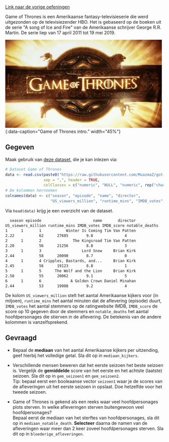 <div class="text-end">
    <a class="btn btn-filled with-icon" href="https://dodona.be/nl/courses/2690" target="_blank"><i class="mdi mdi-backburger mdi-24" title="link"></i>Link naar de vorige oefeningen</a>
</div>

Game of Thrones is een Amerikaanse fantasy-televisieserie die werd uitgezonden op de televisiezender HBO. Het is gebaseerd op de boeken uit de serie "A song of Ice and Fire" van de Amerikaanse schrijver George R.R. Martin. De serie liep van 17 april 2011 tot 19 mei 2019. 

![Game of Thrones intro.](media/got-intro.gif "Game of Thrones intro."){:data-caption="Game of Thrones intro." width="45%"}

## Gegeven

Maak gebruik van <a href="https://github.com/MuazmaZ/got-data-analysis/blob/master/got_csv_full_clean.csv" target="_blank">deze dataset</a>, die je kan inlezen via:

```R
# Dataset Game of Thrones
data <- read.csv(paste0("https://raw.githubusercontent.com/MuazmaZ/got-data-analysis/master/got_csv_full_clean.csv"),
                 sep = ",", header = TRUE,
                 colClasses = c("numeric", "NULL", "numeric", rep("character",2), rep("NULL", 2), rep("numeric", 2), "NULL", rep("numeric",3)))
# De kolommen hernoemen
colnames(data) <- c("season", "episode", "name", "director",
                    "US_viewers_million", "runtime_mins", "IMDB_votes", "IMDB_score", "notable_deaths")
```

Via `head(data)` krijg je een overzicht van de dataset.

```
  season episode                       name       director US_viewers_million runtime_mins IMDB_votes IMDB_score notable_deaths
1      1       1           Winter Is Coming Tim Van Patten               2.22           62      27685        9.0              4
2      1       2              The Kingsroad Tim Van Patten               2.20           56      21256        8.8              3
3      1       3                  Lord Snow     Brian Kirk               2.44           58      20090        8.7              0
4      1       4 Cripples, Bastards, and...     Brian Kirk               2.45           56      19123        8.8              1
5      1       5      The Wolf and the Lion     Brian Kirk               2.58           55      20062        9.1              5
6      1       6             A Golden Crown Daniel Minahan               2.44           53      19908        9.2              4
```

De kolom `US_viewers_million` stelt het aantal Amerikaanse kijkers voor (in miljoen), `runtime_mins` het aantal minuten dat de aflevering (episode) duurt, `IMDB_votes` het aantal stemmers op de ratingwebsite IMDB, `IMDB_score` de score op 10 gegeven door de stemmers en `notable_deaths` het aantal hoofdpersonages die stierven in de aflevering. De betekenis van de andere kolommen is vanzelfsprekend.

## Gevraagd

- Bepaal de **mediaan** van het aantal Amerikaanse kijkers per uitzending, geef hierbij het volledige getal. Sla dit op in `mediaan_kijkers`.

- Verschillende mensen beweren dat het eerste seizoen het beste seizoen is. Vergelijk de **gemiddelde** score van het eerste en het achtste (laatste) seizoen. Sla dit op in `gem_seizoen1` en `gem_seizoen2`.  
Tip: bepaal eerst een booleaanse vector `seizoen1` waar je de scores van de afleveringen uit het eerste seizoen in opslaat. Doe hetzelfde voor het tweede seizoen.

- Game of Thrones is gekend als een reeks waar veel hoofdpersonages plots sterven. In welke afleveringen sterven buitengewoon veel hoofdpersonages?  
Bepaal eerst de mediaan van het sterftes van hoofdpersonages, sla dit op in `mediaan_notable_death`. **Selecteer** daarna de namen van de afleveringen waar meer dan 2 keer zoveel hoofdpersonages sterven. Sla dit op in `bloederige_afleveringen`.